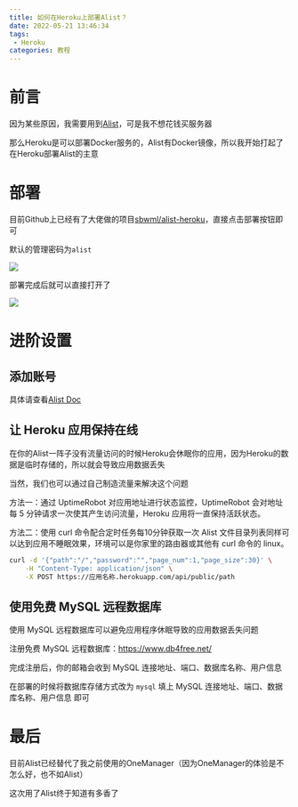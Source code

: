 ```yaml
---
title: 如何在Heroku上部署Alist？
date: 2022-05-21 13:46:34
tags: 
 - Heroku
categories: 教程
---
```


# 前言

因为某些原因，我需要用到[Alist](https://github.com/Xhofe/alist)，可是我不想花钱买服务器

那么Heroku是可以部署Docker服务的，Alist有Docker镜像，所以我开始打起了在Heroku部署Alist的主意

# 部署

目前Github上已经有了大佬做的项目[sbwml/alist-heroku](https://github.com/sbwml/alist-heroku)，直接点击部署按钮即可

默认的管理密码为`alist`

![](https://pic.lanta.cyou/img/2022-05-21_14-22.png)

部署完成后就可以直接打开了

![](https://pic.lanta.cyou/img/2022-05-21_14-23.png)

# 进阶设置

## 添加账号

具体请查看[Alist Doc](https://alist-doc.nn.ci/docs/intro)

## 让 Heroku 应用保持在线

在你的Alist一阵子没有流量访问的时候Heroku会休眠你的应用，因为Heroku的数据是临时存储的，所以就会导致应用数据丢失

当然，我们也可以通过自己制造流量来解决这个问题

方法一：通过 UptimeRobot 对应用地址进行状态监控，UptimeRobot 会对地址每 5 分钟请求一次使其产生访问流量，Heroku 应用将一直保持活跃状态。

方法二：使用 curl 命令配合定时任务每10分钟获取一次 Alist 文件目录列表同样可以达到应用不睡眠效果，环境可以是你家里的路由器或其他有 curl 命令的 linux。

```bash
curl -d '{"path":"/","password":"","page_num":1,"page_size":30}' \
    -H "Content-Type: application/json" \
    -X POST https://应用名称.herokuapp.com/api/public/path
```

## 使用免费 MySQL 远程数据库

使用 MySQL 远程数据库可以避免应用程序休眠导致的应用数据丢失问题

注册免费 MySQL 远程数据库：https://www.db4free.net/

完成注册后，你的邮箱会收到 MySQL 连接地址、端口、数据库名称、用户信息

在部署的时候将数据库存储方式改为 `mysql` 填上 MySQL 连接地址、端口、数据库名称、用户信息 即可

# 最后

目前Alist已经替代了我之前使用的OneManager（因为OneManager的体验是不怎么好，也不如Alist）

这次用了Alist终于知道有多香了
